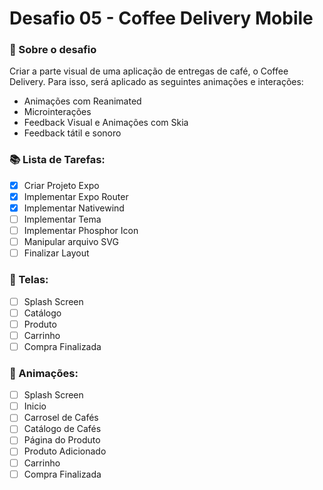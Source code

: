 # Desafio 05 - Coffee Delivery Mobile

### 🚀 Sobre o desafio
Criar a parte visual de uma aplicação de entregas de café, o Coffee Delivery. Para isso, será aplicado as seguintes animações e interações:

- Animações com Reanimated
- Microinterações
- Feedback Visual e Animações com Skia
- Feedback tátil e sonoro

### 📚 Lista de Tarefas:

- [X]  Criar Projeto Expo
- [X]  Implementar Expo Router
- [X]  Implementar Nativewind 
- [ ]  Implementar Tema
- [ ]  Implementar Phosphor Icon
- [ ]  Manipular arquivo SVG 
- [ ]  Finalizar Layout

### 📱 Telas:

- [ ]  Splash Screen
- [ ]  Catálogo
- [ ]  Produto 
- [ ]  Carrinho
- [ ]  Compra Finalizada

### 🎉 Animações:

- [ ]  Splash Screen
- [ ]  Inicio
- [ ]  Carrosel de Cafés
- [ ]  Catálogo de Cafés 
- [ ]  Página do Produto
- [ ]  Produto Adicionado
- [ ]  Carrinho
- [ ]  Compra Finalizada